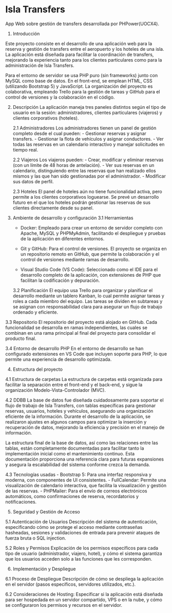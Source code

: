 # Isla Transfers
App Web sobre gestión de transfers desarrollada por PHPower(UOCX4).
1. Introducción

  Este proyecto consiste en el desarrollo de una aplicación web para la reserva y gestión de transfers entre el aeropuerto y los hoteles de una isla. La aplicación está diseñada para facilitar la coordinación de transfers, mejorando la experiencia tanto para los clientes particulares como para la administración de Isla Transfers.

  Para el entorno de servidor se usa PHP puro (sin frameworks) junto con MySQL como base de datos. En el front-end, se emplean HTML, CSS (utilizando Bootstrap 5) y JavaScript. La organización del proyecto es colaborativa, empleando Trello para la gestión de tareas y GitHub para el control de versiones y la colaboración en el código.

2. Descripción
  La aplicación maneja tres paneles distintos según el tipo de usuario en la sesión: administradores, clientes particulares (viajeros) y clientes corporativos (hoteles). 

    2.1 Administradores 
      Los administradores tienen un panel de gestión completo desde el cual pueden:
        - Gestionar reservas y asignar transfers.
        - Gestionar la flota de vehículos y asignar conductores.
        - Ver todas las reservas en un calendario interactivo y manejar solicitudes en tiempo real.

    2.2  Viajeros 
      Los viajeros pueden:
        - Crear, modificar y eliminar reservas (con un límite de 48 horas de antelación).
        - Ver sus reservas en un calendario, distinguiendo entre las reservas que han realizado ellos mismos y las que han sido gestionadas por el      administrador.
        - Modificar sus datos de perfil.

    2.3 Hoteles 
      El panel de hoteles aún no tiene funcionalidad activa, pero permite a los clientes corporativos loguearse. Se prevé un desarrollo futuro en el que los hoteles podrán gestionar las reservas de sus clientes directamente desde su panel.
    
3. Ambiente de desarrollo y configuración
  3.1 Herramientas 
    - Docker: Empleado para crear un entorno de servidor completo con Apache, MySQL y PHPMyAdmin, facilitando el despliegue y pruebas de la aplicación en diferentes entornos.

    - Git y GitHub: Para el control de versiones. El proyecto se organiza en un repositorio remoto en GitHub, que permite la colaboración y el control de versiones mediante ramas de desarrollo.

    - Visual Studio Code (VS Code): Seleccionado como el IDE para el desarrollo completo de la aplicación, con extensiones de PHP que facilitan la codificación y depuración.

   3.2 Planificación 
    El equipo usa Trello para organizar y planificar el desarrollo mediante un tablero Kanban, lo cual permite asignar tareas y roles a cada miembro del equipo. Las tareas se dividen en subtareas y se asignan con responsabilidad clara para asegurar un flujo de trabajo ordenado y eficiente.
    
  3.3 Repositorio
    El repositorio del proyecto está alojado en GitHub. Cada funcionalidad se desarrolla en ramas independientes, las cuales se combinan en una rama principal al final del proyecto para consolidar el producto final.

  3.4 Entorno de desarrollo PHP
    En el entorno de desarrollo se han configurado extensiones en VS Code que incluyen soporte para PHP, lo que permite una experiencia de desarrollo optimizada.

4. Estructura del proyecto

  4.1 Estructura de carpetas
    La estructura de carpetas está organizada para facilitar la separación entre el front-end y el back-end, y sigue la organización Modelo-Vista-Controlador (MVC).

  4.2 DDBB
    La base de datos fue diseñada cuidadosamente para soportar el flujo de trabajo de Isla Transfers, con tablas específicas para gestionar reservas, usuarios, hoteles y vehículos, asegurando una organización eficiente de la información. Durante el desarrollo de la aplicación, se realizaron ajustes en algunos campos para optimizar la inserción y recuperación de datos, mejorando la eficiencia y precisión en el manejo de información.
  
  La estructura final de la base de datos, así como las relaciones entre las tablas, están completamente documentadas para facilitar tanto la implementación inicial como el mantenimiento continuo. Esta documentación proporciona una referencia clara para futuras expansiones y asegura la escalabilidad del sistema conforme crezca la demanda.  

  4.3 Tecnologías usadas
    - Bootstrap 5: Para una interfaz responsiva y moderna, con componentes de UI consistentes.
    - FullCalendar: Permite una visualización de calendario interactiva, que facilita la visualización y gestión de las reservas.
    - PHPMailer: Para el envío de correos electrónicos automáticos, como confirmaciones de reserva, recordatorios y notificaciones.

5. Seguridad y Gestión de Acceso

  5.1 Autenticación de Usuarios 
  Descripción del sistema de autenticación, especificando cómo se protege el acceso mediante contraseñas hasheadas, sesiones y validaciones de entrada para prevenir ataques de fuerza bruta o SQL injection.

  5.2 Roles y Permisos 
  Explicación de los permisos específicos para cada tipo de usuario (administrador, viajero, hotel), y cómo el sistema garantiza que los usuarios acceden solo a las funciones que les corresponden.

6. Implementación y Despliegue

  6.1 Proceso de Despliegue 
  Descripción de cómo se despliega la aplicación en el servidor (pasos específicos, servidores utilizados, etc.).

  6.2 Consideraciones de Hosting: 
  Especificar si la aplicación está diseñada para ser hospedada en un servidor compartido, VPS o en la nube, y cómo se configuraron los permisos y recursos en el servidor.


